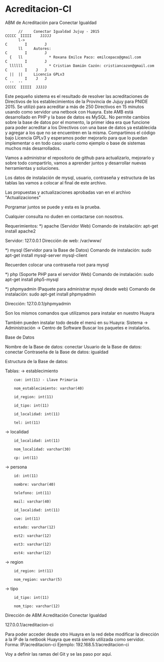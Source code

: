 # Acreditacion-CI
ABM de Acreditación para Conectar Igualdad

          //     Conectar Igualdad Jujuy - 2015                            CCCCC  IIIII    JJJJJ 
          l->                                                              C        I        J   
          ll     Autores:                                                  C        I        J   
      {   ll            * Roxana Emilce Paco: emilcepaco@gmail.com         C        I        J   
      llllll            * Cristian Damián Cazón: cristiancazon@gmail.com   C        I    J   J   
      ||  ||     Licencia GPLv3                                            C        I    J   J   
      ''  ''                                                               CCCCC  IIIII  JJJJJ   

Este pequeño sistema es el resultado de resolver las acreditaciones de Directivos de los establecimientos de la Provincia
de Jujuy para PNIDE 2015.
Se utilizó para acreditar a más de 250 Directivos en 15 minutos usando como servidor una netbook con Huayra.
Este AMB está desarrollado en PHP y la base de datos es MySQL.
No permite cambios sobre la base de datos por el momento, la primer idea era que funcione para poder acreditar a los Directivos
con una base de datos ya establecida y agregar a los que no se encuentren en la misma.
Compartimos el código bajo Licencia GPLv3 y esperamos poder mejorarlo para que lo puedan implementar o en todo caso usarlo como ejemplo o base de sistemas muchos más desarrollados.

Vamos a administrar el repositorio de github para actualizarlo, mejorarlo y sobre todo compartirlo, vamos a aprender juntos y
desarrollar nuevas herramientas y soluciones.

Los datos de instalación de mysql, usuario, contraseña y estructura de las tablas las vamos a colocar
al final de este archivo.

Las propuestas y actualizaciones aprobadas van en el archivo "Actualizaciones"

Porgramar juntos se puede y esta es la prueba.

Cualquier consulta no duden en contactarse con nosotros.

Requerimientos:
*) apache (Servidor Web)
Comando de instalación: apt-get install apache2

Servidor: 127.0.0.1
Dirección de web: /var/www/

*) mysql (Servidor para la Base de Datos)
Comando de instalación: sudo apt-get install mysql-server mysql-client

Recuerden colocar una contraseña root para mysql

*) php (Soporte PHP para el servidor Web)
Comando de instalación: sudo apt-get install php5-mysql

*) phpmyadmin (Paquete para administrar mysql desde web)
Comando de instalación: sudo apt-get install phpmyadmin

Dirección: 127.0.0.1/phpmyadmin

Son los mismos comandos que utilizamos para instalar en nuestro Huayra

También pueden instalar todo desde el menú en su Huayra:
Sistema -> Administración -> Centro de Software
Buscar los paquetes e instalarlos.

Base de Datos

Nombre de la Base de datos: conectar
Usuario de la Base de datos: conectar
Contraseña de la Base de datos: igualdad

Estructura de la Base de datos:

Tablas:
  -> establecimiento
  
        cue: int(11) - Llave Primaria
        
        nom_establecimiento: varchar(40)
        
        id_region: int(11)
        
        id_tipo: int(11)
        
        id_localidad: int(11)
        
        tel: int(11)

  -> localidad
  
        id_localidad: int(11)
        
        nom_localidad: varchar(30)
        
        cp: int(11)

  -> persona
  
        id: int(11)
        
        nombre: varchar(40)
        
        telefono: int(11)
        
        mail: varchar(40)
        
        id_localidad: int(11)
        
        cue: int(11)
        
        estado: varchar(12)
        
        est2: varchar(12)
        
        est3: varchar(12)
        
        est4: varchar(12)

  -> region
  
        id_region: int(11)
        
        nom_region: varchar(5)

  -> tipo
  
        id_tipo: int(11)
        
        nom_tipo: varchar(12)

Dirección de ABM Acreditación Conectar Igualdad

127.0.0.1/acreditacion-ci

Para poder acceder desde otro Huayra en la red debe modificar la dirección
a la IP de la netbook Huayra que está siendo utilizada como servidor.
Forma: IP/acreditacion-ci
Ejemplo: 192.168.5.1/acreditacion-ci

Voy a definir las ramas del Git y se las paso por aquí.
